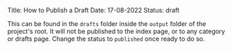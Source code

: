Title: How to Publish a Draft
Date: 17-08-2022
Status: draft

This can be found in the `drafts` folder inside the `output` folder of the project's root. It will not be published to the index page, or to any category or drafts page. Change the status to `published` once ready to do so.
